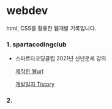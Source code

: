 # webdev
html, CSS를 활용한 웹개발 기록입니다.


### 1. spartacodingclub
- 스파르타코딩클럽 2021년 신년운세 강의</hr>

  [제작한 웹url](https://new-year.spartacodingclub.kr/rEfZOg3BvOT1/index.html)

  [개발일지 Tistory](https://rladuddms.tistory.com/96)


### 2.
